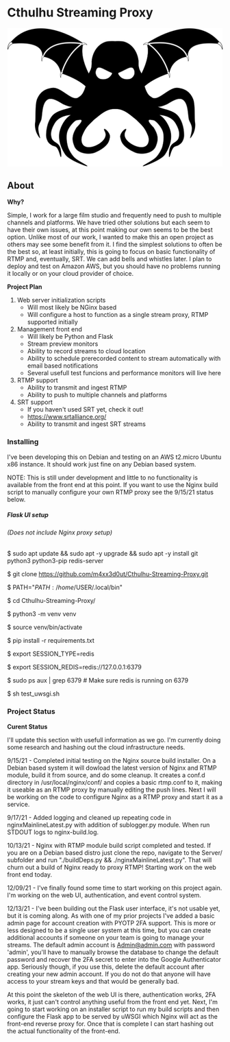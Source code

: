 # Cthulhu Streaming Proxy

![Cthulhu](app/static/images/cthulhu.png)

## About

**Why?**

Simple, I work for a large film studio and frequently need to push to multiple channels and platforms.
We have tried other solutions but each seem to have their own issues, at this point making our own seems
to be the best option.  Unlike most of our work, I wanted to make this an open project as others may see
some benefit from it.  I find the simplest solutions to often be the best so, at least initially, this
is going to focus on basic functionality of RTMP and, eventually, SRT.  We can add bells and whistles later.
I plan to deploy and test on Amazon AWS, but you should have no problems running it locally or on your 
cloud provider of choice.

**Project Plan**

1. Web server initialization scripts
	* Will most likely be NGinx based
	* Will configure a host to function as a single stream proxy, RTMP supported initially
2. Management front end
	* Will likely be Python and Flask
	* Stream preview monitors
	* Ability to record streams to cloud location
	* Ability to schedule prerecorded content to stream automatically with email based notifications
	* Several usefull test funcions and performance monitors will live here
3. RTMP support
	* Ability to transmit and ingest RTMP
	* Ability to push to multiple channels and platforms
4. SRT support
	* If you haven't used SRT yet, check it out!
	* https://www.srtalliance.org/
	* Ability to transmit and ingest SRT streams

### Installing

I've been developing this on Debian and testing on an AWS t2.micro Ubuntu x86 instance.  It should work just fine on any Debian based system.

NOTE: This is still under development and little to no functionality is available from the front end at this point.  If you want to use the Nginx build script to manually configure your own RTMP proxy see the 9/15/21 status below.

##### Flask UI setup
###### (Does not include Nginx proxy setup)

$ sudo apt update && sudo apt -y upgrade && sudo apt -y install git python3 python3-pip redis-server

$ git clone https://github.com/m4xx3d0ut/Cthulhu-Streaming-Proxy.git 

$ PATH="$PATH:/home/$USER/.local/bin" 

$ cd Cthulhu-Streaming-Proxy/ 

$ python3 -m venv venv 

$ source venv/bin/activate 

$ pip install -r requirements.txt 

$ export SESSION_TYPE=redis 

$ export SESSION_REDIS=redis://127.0.0.1:6379 

$ sudo ps aux | grep 6379 # Make sure redis is running on 6379

$ sh test_uwsgi.sh 

### Project Status

**Curent Status**

I'll update this section with usefull information as we go.  I'm currently doing some research and hashing
out the cloud infrastructure needs.

9/15/21 - Completed initial testing on the Nginx source build installer.  On a Debian based system it will dowload the latest version of Nginx and RTMP module, build it from source, and do some cleanup.  It creates a conf.d directory in /usr/local/nginx/conf/ and copies a basic rtmp.conf to it, making it useable as an RTMP proxy by manually editing the push lines.  Next I will be working on the code to configure Nginx as a RTMP proxy and start it as a service.

9/17/21 - Added logging and cleaned up repeating code in nginxMainlineLatest.py with addition of sublogger.py module.  When run STDOUT logs to nginx-build.log.

10/13/21 - Nginx with RTMP module build script completed and tested.  If you are on a Debian based distro just clone the repo, navigate to the Server/ subfolder and run "./buildDeps.py && ./nginxMainlineLatest.py".  That will churn out a build of Nginx ready to proxy RTMP!  Starting work on the web front end today.

12/09/21 - I've finally found some time to start working on this project again.  I'm working on the web UI, authentication, and event control system.

12/13/21 - I've been building out the Flask user interface, it's not usable yet, but it is coming along.  As with one of my prior projects I've added a basic admin page for account creation with PYOTP 2FA support.  This is more or less designed to be a single user system at this time, but you can create additional accounts if someone on your team is going to manage your streams.  The default admin account is Admin@admin.com with password 'admin', you'll have to manually browse the database to change the default password and recover the 2FA secret to enter into the Google Authenticator app.  Seriously though, if you use this, delete the default account after creating your new admin account.  If you do not do that anyone will have access to your stream keys and that would be generally bad.

At this point the skeleton of the web UI is there, authentication works, 2FA works, it just can't control anything useful from the front end yet.  Next, I'm going to start working on an installer script to run my build scripts and then configure the Flask app to be served by uWSGI which Nginx will act as the front-end reverse proxy for.  Once that is complete I can start hashing out the actual functionality of the front-end.